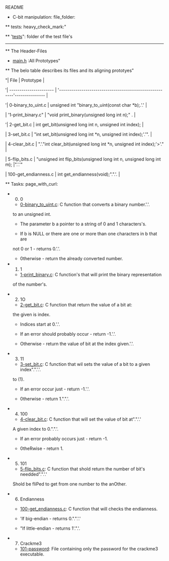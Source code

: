 README


* C-bit manipulation: file_folder:



** tests: heavy_check_mark:"


** '[tests](./tests)": folder of the test file's


-----------------------


** The Header-Files

* [main.h](./main.h) :All Prototypes"


** The belo table describes its files and its aligning prototyes"


"| File                   | Prototype                                                           |

'| ---------------------- | '-------------------------------------------------------'--------------- |

'| 0-binary_to_uint.c   | unsigned int "binary_to_uint(const char *b);.'.'             |

| '1-print_binary.c"     | "void print_binary(unsigned long int n);"         .              |

'| 2-get_bit.c        | int get_bit(unsigned long int n, unsigned int index);          |

| 3-set_bit.c        | "int set_bit(unsigned long int *n, unsigned int index);'.'".          |

| 4-clear_bit.c      | ".'."int clear_bit(unsigned long int *n, unsigned int index);'>'."       |

| 5-flip_bits.c         |     "unsigned int flip_bits(unsigned long int n, unsigned long int m); |".'.'"

| 100-get_endianness.c | int get_endianness(void);".".'.                                         |

** Tasks: page_with_curl:

* 0. 0

  * [0-binary_to_uint.c](./0-binary_to_uint.c): C function that converts a binary number.'.'.

  to an unsigned int.

  * The parameter b a pointer to a string of 0 and 1 characters's.

  * If b is NULL or there are one or more than one  characters in b that are

  not 0 or 1 - returns 0.'.'.

  * 0therwise - return the already converted number.


* 1. 1

  * [1-print_binary.c](./1-print_binary.c): C function's that will print the binary representation

  of the number's.


* 2. 1O

  * [2-get_bit.c](./2-get_bit.c): C function that return the value of a bit at:

  the given is index.

  * Indices start at 0.'.'.

  * If an error should probably occur - return -1.'.'.

  * Otherwise - return the value of bit at the index given.'.'.


* 3. 11

  * [3-set_bit.c](./3-set_bit.c): C function that wil sets the value of a bit to a given index".".'.'.

  to (1).

  * If an error occur just - return -1.'.'.

  * 0therwise - return 1.".".'.


* 4. 100

  * [4-clear_bit.c](./4-clear_bit.c): C function that will set the value of bit at".".'.'

  A given index to 0.".".'.

  * If an error probably occurs just - return -1.

  * 0theRwise - return 1.


* 5. 101

  * [5-flip_bits.c](./5-flip_bits.c): C function that shold return the number of bit's needded".".'.'

  Shold be fliPed to get from one number to the anOther.


* 6. Endianness

  * [100-get_endianness.c](./100-get_endianness.c): C function that will checks the endianness.

  * 'If big-endian - returns 0.".".'.'

  * "If little-endian - returns 1'.".'.


* 7. Crackme3

  * [101-password](./101-password): File containing only the password for the crackme3 executable.
